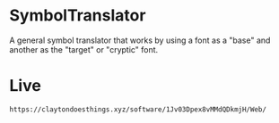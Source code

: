 # SymbolTranslator

A general symbol translator that works by using a font as a "base" and another as the "target" or "cryptic" font.

# Live

`https://claytondoesthings.xyz/software/1Jv03Dpex8vMMdQDkmjH/Web/`
